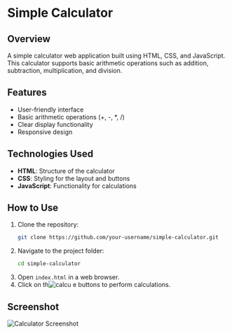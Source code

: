 # Simple Calculator

## Overview
A simple calculator web application built using HTML, CSS, and JavaScript. This calculator supports basic arithmetic operations such as addition, subtraction, multiplication, and division.

## Features
- User-friendly interface
- Basic arithmetic operations (+, -, *, /)
- Clear display functionality
- Responsive design

## Technologies Used
- **HTML**: Structure of the calculator
- **CSS**: Styling for the layout and buttons
- **JavaScript**: Functionality for calculations

## How to Use
1. Clone the repository:
   ```sh
   git clone https://github.com/your-username/simple-calculator.git
   ```
2. Navigate to the project folder:
   ```sh
   cd simple-calculator
   ```
3. Open `index.html` in a web browser.
4. Click on th![calcu](https://github.com/user-attachments/assets/3c87a559-6b57-4431-af64-d453cc49ee1a)
e buttons to perform calculations.

## Screenshot
![Calculator Screenshot](calcu.png)


